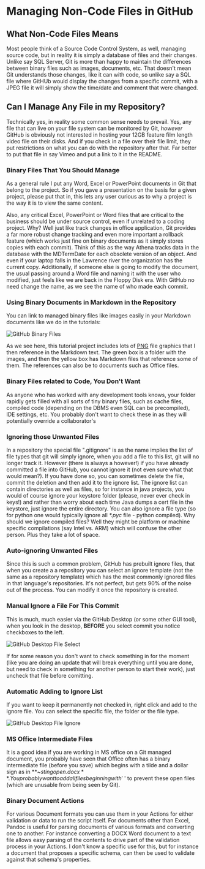 # Managing Non-Code Files in GitHub

## What Non-Code Files Means
Most people think of a Source Code Control System, as well, managing source code, but in reality
it is simply a database of files and their changes. Unlike say SQL Server, Git is more than happy to
maintain the differences between binary files such as images, documents, etc. That doesn't mean Git understands
those changes, like it can with code, so unlike say a SQL file where GitHUb would display the changes from
a specific commit, with a JPEG file it will simply show the time/date and comment that were changed.

## Can I Manage Any File in my Repository?
Technically yes, in reality some common sense needs to prevail. Yes, any file that can live on your file system
can be monitored by Git, _however_ GitHub is obviously not interested in hosting your 12GB feature film length
video file on their disks. And if you check in a file over their file limit, they put restrictions on what you can do
with the repository after that. Far better to put that file in say Vimeo and put a link to it in the README.

### Binary Files That You Should Manage
As a general rule I put any Word, Excel or PowerPoint documents in Git that belong to the project. So if you gave a presentation
on the basis for a given project, please put that in, this lets any user curious as to why a project is the way it is
to view the same content. 

Also, any critical Excel, PowerPoint or Word files that are critical to the business should be under source control, even
if unrelated to a coding project. Why? Well just like track changes in office application, Git provides a far more robust
change tracking and even more important a rollback feature (which works just fine on binary documents as it simply stores 
copies with each commit). Think of this as the way Athena tracks data in the database with the MDTermDate for each obsolete version
of an object. And even if your laptop falls in the Lawrence river the organization has the current copy. Additionally, if someone
else is going to modify the document, the usual passing around a Word file and naming it with the user who modified,
just feels like we are back in the Floppy Disk era. With GitHub no need change the name, as we see the name of who made each commit.

### Using Binary Documents in Markdown in the Repository
You can link to managed binary files like images easily in your Markdown documents like we do in the tutorials:

![GitHub Binary Files](images/images_in_git.png "GitHub Binary Files")

As we see here, this tutorial project includes lots of [PNG](https://en.wikipedia.org/wiki/PNG) file graphics that I 
then reference in the Markdown text. The green box is a folder with the images, and then the yellow box has Markdown
files that reference some of them. The references can also be to documents such as Office files.

### Binary Files related to Code, You Don't Want
As anyone who has worked with any development tools knows, your folder rapidly gets filled with all sorts of tiny binary files,
such as cache files, compiled code (depending on the DBMS even SQL can be precompiled), IDE settings,
etc. You probably don't want to check these in as they will potentially override a collaborator's

### Ignoring those Unwanted Files
In a repository the special file ".gitignore" is as the name implies the list of file types that git will simply ignore,
when you add a file to this list, git will no longer track it. However (there is always a however!) if you have already committed
a file into GitHub, you cannot ignore it (not even sure what that would mean?). If you have done so, you can sometimes delete the 
file, commit the deletion and then add it to the ignore list. The ignore list can contain directories as well as files, so for
instance in java projects, you would of course ignore your keystore folder (please, never ever check in keys!) and rather than
worry about each time Java dumps a cert file in the keystore, just ignore the entire directory. You can also ignore a file type
(so for python one would typically ignore all _*.pyc_ file - python compiled). Why should we ignore compiled files? Well
they might be platform or machine specific compilations (say Intel vs. ARM) which will confuse the other person. Plus they take
a lot of space.

### Auto-ignoring Unwanted Files
Since this is such a common problem, GitHub has prebuilt ignore files, that when you create a a repository you can select an
ignore template (not the same as a repository template) which has the most commonly ignored files in that language's repositories.
It's not perfect, but gets 90% of the noise out of the process. You can modify it once the repository is created.

### Manual Ignore a File For This Commit
This is much, much easier via the GitHub Desktop (or some other GUI tool), when you look in the desktop, **BEFORE** you select commit
you notice checkboxes to the left. 

![GitHub Desktop File Select](images/file_checks.png "GitHub Desktop File Select")

If for some reason you don't want to check something in for the moment (like you are doing an update
that will break everything until you are done, but need to check in something for another person to start their work), just
uncheck that file before comitting. 

### Automatic Adding to Ignore List
If you want to keep it permanently not checked in, right click and add to the ignore file. You can select the specific
file, the folder or the file type.

![GitHub Desktop File Ignore](images/desktop_ignore.png "GitHub Desktop File Ignore")

### MS Office Intermediate Files
It is a good idea if you are working in MS office on a Git managed document, you probably have seen that Office often has a
binary intermediate file (before you save) which begins with a tilde and a dollar sign as in **~$sting open.docx**. You probably
want to add all files beginning with '~$' to prevent these open files (which are unusable from being seen by Git). 

### Binary Document Actions
For various Document formats you can use them in your Actions for either validation or data to run the script itself.
For documents other than Excel, Pandoc is useful for parsing documents of various formats and converting one to another.
For instance converting a DOCX Word document to a text file allows easy parsing of the contents to drive part of the validation
process in your Actions. I don't know a specific use for this, but for instance a document that proposes a specific schema,
can then be used to validate against that schema's properties.

